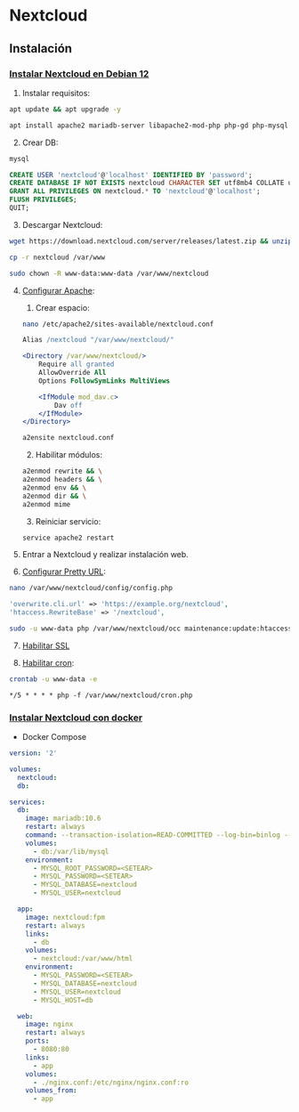 # Nextcloud

## Instalación

### [Instalar Nextcloud en Debian 12](https://docs.nextcloud.com/server/latest/admin_manual/installation/example_ubuntu.html)
1. Instalar requisitos:
```sh
apt update && apt upgrade -y

apt install apache2 mariadb-server libapache2-mod-php php-gd php-mysql php-curl php-mbstring php-intl php-gmp php-bcmath php-xml php-imagick php-zip unzip wget sudo -y
```

2. Crear DB:
```sh
mysql
```

```sql
CREATE USER 'nextcloud'@'localhost' IDENTIFIED BY 'password';
CREATE DATABASE IF NOT EXISTS nextcloud CHARACTER SET utf8mb4 COLLATE utf8mb4_general_ci;
GRANT ALL PRIVILEGES ON nextcloud.* TO 'nextcloud'@'localhost';
FLUSH PRIVILEGES;
QUIT;
```

3. Descargar Nextcloud:
```sh
wget https://download.nextcloud.com/server/releases/latest.zip && unzip latest.zip

cp -r nextcloud /var/www

sudo chown -R www-data:www-data /var/www/nextcloud
```

4. [Configurar Apache](https://docs.nextcloud.com/server/latest/admin_manual/installation/source_installation.html#apache-configuration-label):
    1. Crear espacio:
    ```sh
    nano /etc/apache2/sites-available/nextcloud.conf
    ```

    ```apache
    Alias /nextcloud "/var/www/nextcloud/"

    <Directory /var/www/nextcloud/>
        Require all granted
        AllowOverride All
        Options FollowSymLinks MultiViews

        <IfModule mod_dav.c>
            Dav off
        </IfModule>
    </Directory>
    ```

    ```sh
    a2ensite nextcloud.conf
    ```

    2. Habilitar módulos:
    ```sh
    a2enmod rewrite && \
    a2enmod headers && \
    a2enmod env && \
    a2enmod dir && \
    a2enmod mime
    ```

    3. Reiniciar servicio:
    ```sh
    service apache2 restart
    ```

5. Entrar a Nextcloud y realizar instalación web.

6. [Configurar Pretty URL](https://docs.nextcloud.com/server/latest/admin_manual/installation/source_installation.html#pretty-urls):
```sh
nano /var/www/nextcloud/config/config.php
```

```php
'overwrite.cli.url' => 'https://example.org/nextcloud',
'htaccess.RewriteBase' => '/nextcloud',
```

```sh
sudo -u www-data php /var/www/nextcloud/occ maintenance:update:htaccess
```

7. [Habilitar SSL](https://docs.nextcloud.com/server/latest/admin_manual/installation/source_installation.html#enabling-ssl)

8. [Habilitar cron](https://docs.nextcloud.com/server/latest/admin_manual/configuration_server/background_jobs_configuration.html#cron-jobs):
```sh
crontab -u www-data -e
```

```text
*/5 * * * * php -f /var/www/nextcloud/cron.php
```

### [Instalar Nextcloud con docker](https://github.com/nextcloud/docker)

- Docker Compose
```yml
version: '2'

volumes:
  nextcloud:
  db:

services:
  db:
    image: mariadb:10.6
    restart: always
    command: --transaction-isolation=READ-COMMITTED --log-bin=binlog --binlog-format=ROW
    volumes:
      - db:/var/lib/mysql
    environment:
      - MYSQL_ROOT_PASSWORD=<SETEAR>
      - MYSQL_PASSWORD=<SETEAR>
      - MYSQL_DATABASE=nextcloud
      - MYSQL_USER=nextcloud

  app:
    image: nextcloud:fpm
    restart: always
    links:
      - db
    volumes:
      - nextcloud:/var/www/html
    environment:
      - MYSQL_PASSWORD=<SETEAR>
      - MYSQL_DATABASE=nextcloud
      - MYSQL_USER=nextcloud
      - MYSQL_HOST=db

  web:
    image: nginx
    restart: always
    ports:
      - 8080:80
    links:
      - app
    volumes:
      - ./nginx.conf:/etc/nginx/nginx.conf:ro
    volumes_from:
      - app
```
